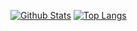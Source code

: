 [![Github Stats](https://github-readme-stats.vercel.app/api?username=itzthemeow&show_icons=true&theme=vision_friendly_dark&count_private=true)](https://github.com/)
[![Top Langs](https://github-readme-stats.vercel.app/api/top-langs/?username=itzthemeow&layout=compact&theme=radical)](https://github.com/)
